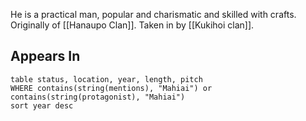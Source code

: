 He is a practical man, popular and charismatic and skilled with crafts. Originally of [[Hanaupo Clan]]. Taken in by [[Kukihoi clan]]. 


## Appears In

```dataview
table status, location, year, length, pitch
WHERE contains(string(mentions), "Mahiai") or contains(string(protagonist), "Mahiai")
sort year desc
```